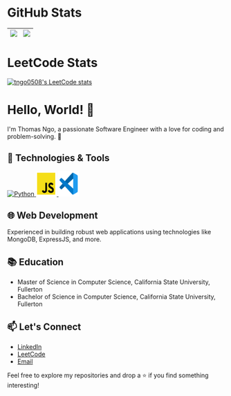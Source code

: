 <!-- [![My GitHub Stats](https://github-readme-stats.vercel.app/api/?username=tngo0508&theme=default&show_icons=true&count_private=true&hide_border=true&locale=en)]()
[![My GitHub Language Stats](https://github-readme-stats.vercel.app/api/top-langs/?username=tngo0508&langs_count=5&theme=default&hide_border=true&layout=compact&locale=en)]() -->

# GitHub Stats
| <img align="left" src="https://github-readme-stats.vercel.app/api/?username=tngo0508&theme=default&rank_icon=github&count_private=true&hide_border=true&locale=en" /> | <img align="right" src="https://github-readme-stats.vercel.app/api/top-langs/?username=tngo0508&langs_count=9&theme=default&hide_border=true&layout=compact&locale=en" /> |
|--|--|

# LeetCode Stats
[![tngo0508's LeetCode stats](https://leetcode-stats-six.vercel.app/?username=tngo0508)](https://github.com/tngo0508/leetcode-stats)

# Hello, World! 👋

I'm Thomas Ngo, a passionate Software Engineer with a love for coding and problem-solving. 🚀

## 🔧 Technologies & Tools
<p align="left">
  <a href="https://www.python.org" target="_blank" rel="noreferrer">
    <img
      src="https://s3.dualstack.us-east-2.amazonaws.com/pythondotorg-assets/media/community/logos/python-logo-only.png"
      alt="Python"
      width="48"
      height="58"
    />
  </a>
  <a href="https://developer.mozilla.org/en-US/docs/Web/JavaScript" target="_blank" rel="noreferrer">
    <img
      src="https://raw.githubusercontent.com/vscode-icons/vscode-icons/master/icons/file_type_js_official.svg"
      alt="JavaScript"
      width="48"
      height="58"
    />
  </a>
  <a href="https://code.visualstudio.com/" target="_blank" rel="noreferrer">
    <img
      src="https://raw.githubusercontent.com/vscode-icons/vscode-icons/master/icons/file_type_vscode.svg"
      alt="JavaScript"
      width="48"
      height="58"
    />
  </a>
</p>


## 🌐 Web Development
Experienced in building robust web applications using technologies like MongoDB, ExpressJS, and more.

## 📚 Education
- Master of Science in Computer Science, California State University, Fullerton
- Bachelor of Science in Computer Science, California State University, Fullerton

## 📫 Let's Connect
- [LinkedIn](https://www.linkedin.com/in/thomasngo19/)
- [LeetCode](https://leetcode.com/tngo0508/)
- [Email](mailto:tngo0508l@gmail.com)

Feel free to explore my repositories and drop a ⭐ if you find something interesting!
